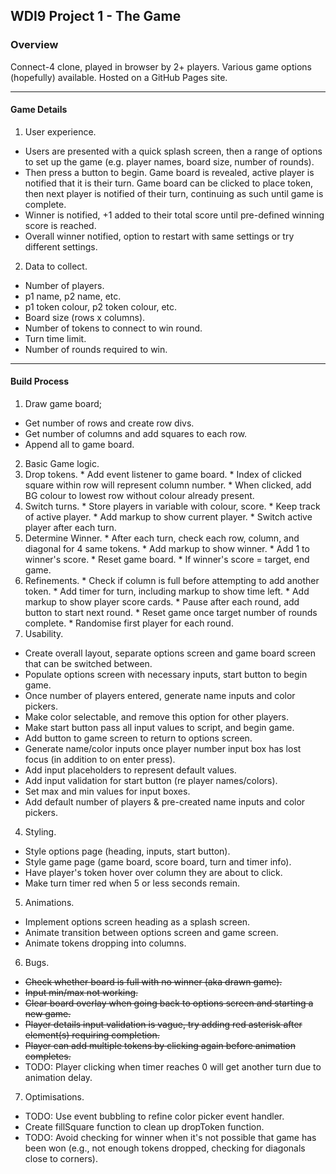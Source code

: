 ## WDI9 Project 1 - The Game

### Overview

Connect-4 clone, played in browser by 2+ players. Various game options (hopefully) available. Hosted on a GitHub Pages site.

---

#### Game Details

1. User experience.
  * Users are presented with a quick splash screen, then a range of options to set up the game (e.g. player names, board size, number of rounds).
  * Then press a button to begin. Game board is revealed, active player is notified that it is their turn. Game board can be clicked to place token, then next player is notified of their turn, continuing as such until game is complete.
  * Winner is notified, +1 added to their total score until pre-defined winning score is reached.
  * Overall winner notified, option to restart with same settings or try different settings.
2. Data to collect.
  * Number of players.
  * p1 name, p2 name, etc.
  * p1 token colour, p2 token colour, etc.
  * Board size (rows x columns).
  * Number of tokens to connect to win round.
  * Turn time limit.
  * Number of rounds required to win.

---

#### Build Process

1. Draw game board;
  * Get number of rows and create row divs.
  * Get number of columns and add squares to each row.
  * Append all to game board.
2. Basic Game logic.
  1. Drop tokens.
    * Add event listener to game board.
    * Index of clicked square within row will represent column number.
    * When clicked, add BG colour to lowest row without colour already present.
  2. Switch turns.
    * Store players in variable with colour, score.
    * Keep track of active player.
    * Add markup to show current player.
    * Switch active player after each turn.
  3. Determine Winner.
    * After each turn, check each row, column, and diagonal for 4 same tokens.
    * Add markup to show winner.
    * Add 1 to winner's score.
    * Reset game board.
    * If winner's score = target, end game.
  4. Refinements.
    * Check if column is full before attempting to add another token.
    * Add timer for turn, including markup to show time left.
    * Add markup to show player score cards.
    * Pause after each round, add button to start next round.
    * Reset game once target number of rounds complete.
    * Randomise first player for each round.
3. Usability.
  * Create overall layout, separate options screen and game board screen that can be switched between.
  * Populate options screen with necessary inputs, start button to begin game.
  * Once number of players entered, generate name inputs and color pickers.
  * Make color selectable, and remove this option for other players.
  * Make start button pass all input values to script, and begin game.
  * Add button to game screen to return to options screen.
  * Generate name/color inputs once player number input box has lost focus (in addition to on enter press).
  * Add input placeholders to represent default values.
  * Add input validation for start button (re player names/colors).
  * Set max and min values for input boxes.
  * Add default number of players & pre-created name inputs and color pickers.
4. Styling.
  * Style options page (heading, inputs, start button).
  * Style game page (game board, score board, turn and timer info).
  * Have player's token hover over column they are about to click.
  * Make turn timer red when 5 or less seconds remain.
5. Animations.
  * Implement options screen heading as a splash screen.
  * Animate transition between options screen and game screen.
  * Animate tokens dropping into columns.
6. Bugs.
  * ~~Check whether board is full with no winner (aka drawn game).~~
  * ~~Input min/max not working.~~
  * ~~Clear board overlay when going back to options screen and starting a new game.~~
  * ~~Player details input validation is vague, try adding red asterisk after element(s) requiring completion.~~
  * ~~Player can add multiple tokens by clicking again before animation completes.~~
  * TODO: Player clicking when timer reaches 0 will get another turn due to animation delay.
7. Optimisations.
  * TODO: Use event bubbling to refine color picker event handler.
  * Create fillSquare function to clean up dropToken function.
  * TODO: Avoid checking for winner when it's not possible that game has been won (e.g., not enough tokens dropped, checking for diagonals close to corners).
